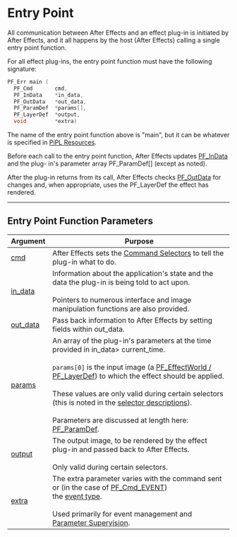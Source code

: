 # Entry Point

All communication between After Effects and an effect plug-in is initiated by After Effects, and it all happens by the host (After Effects) calling a single entry point function.

For all effect plug-ins, the entry point function must have the following signature:

```cpp
PF_Err main (
  PF_Cmd       cmd,
  PF_InData    *in_data,
  PF_OutData   *out_data,
  PF_ParamDef  *params[],
  PF_LayerDef  *output,
  void         *extra)
```

The name of the entry point function above is "main", but it can be whatever is specified in [PiPL Resources](../intro/pipl-resources.md).

Before each call to the entry point function, After Effects updates [PF_InData](PF_InData.md) and the plug- in's parameter array PF_ParamDef[] (except as noted).

After the plug-in returns from its call, After Effects checks [PF_OutData](PF_OutData.md) for changes and, when appropriate, uses the PF_LayerDef the effect has rendered.

---

## Entry Point Function Parameters

|                   Argument                    |                                                                                                                                                                                                                            Purpose                                                                                                                                                                                                                             |
| --------------------------------------------- | -------------------------------------------------------------------------------------------------------------------------------------------------------------------------------------------------------------------------------------------------------------------------------------------------------------------------------------------------------------------------------------------------------------------------------------------------------------- |
| [cmd](command-selectors.md)                   | After Effects sets the [Command Selectors](command-selectors.md) to tell the plug-in what to do.                                                                                                                                                                                                                                                                                                                                                               |
| [in_data](PF_InData.md)                       | Information about the application's state and the data the plug-in is being told to act upon.<br/><br/>Pointers to numerous interface and image manipulation functions are also provided.                                                                                                                                                                                                                                                                      |
| [out_data](PF_OutData.md)                     | Pass back information to After Effects by setting fields within out_data.                                                                                                                                                                                                                                                                                                                                                                                      |
| [params](parameters.md)                       | An array of the plug-in's parameters at the time provided in in_data> current_time.<br/><br/>`params[0]` is the input image (a [PF_EffectWorld / PF_LayerDef](PF_EffectWorld.md)) to which the effect should be applied.<br/><br/>These values are only valid during certain selectors (this is noted in the [selector descriptions](command-selectors.md#calling-sequence)).<br/><br/>Parameters are discussed at length here: [PF_ParamDef](PF_ParamDef.md). |
| [output](PF_EffectWorld.md)                   | The output image, to be rendered by the effect plug-in and passed back to After Effects.<br/><br/>Only valid during certain selectors.                                                                                                                                                                                                                                                                                                                         |
| [extra](../effect-ui-events/PF_EventExtra.md) | The extra parameter varies with the command sent or (in the case of [PF_Cmd_EVENT](command-selectors.md#messaging))<br/>the [event type](../effect-ui-events/effect-ui-events.md).<br/><br/>Used primarily for event management and [Parameter Supervision](../effect-details/parameter-supervision.md).                                                                                                                                                       |
